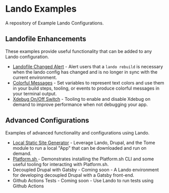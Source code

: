 # Lando Examples

A repository of Example Lando Configurations.

## Landofile Enhancements

These examples provide useful functionality that can be added to any Lando configuration.

- [Landofile Changed Alert](https://github.com/AaronFeledy/lando-examples/tree/master/landofile-changed-alert) - Alert users that a `lando rebuild` is necessary when the lando config has changed and is no longer in sync with the current environment.
- [Colorful Messages](https://github.com/AaronFeledy/lando-examples/tree/master/colorful-messages) - Set variables to represent text colors and use them in your build steps, tooling, or events to produce colorful messages in your terminal output.
- [Xdebug On/Off Switch](https://github.com/AaronFeledy/lando-examples/tree/master/xdebug) - Tooling to enable and disable Xdebug on demand to improve performance when not debugging your app.

## Advanced Configurations

Examples of advanced functionality and configurations using Lando.

- [Local Static Site Generator](https://github.com/AaronFeledy/lando-examples/tree/master/tome) - Leverage Lando, Drupal, and the Tome module to run a local "App" that can be downloaded and run on demand.
- [Platform.sh ](https://github.com/AaronFeledy/lando-examples/tree/master/platformsh) - Demonstrates installing the Platform.sh CLI and some useful tooling for interacting with Platform.sh.
- Decoupled Drupal with Gatsby - Coming soon - A Lando environment for developing decoupled Drupal with a Gatsby front-end.
- Github Actions Tests - Coming soon - Use Lando to run tests using Github Actions
